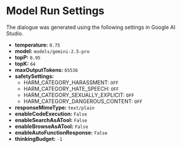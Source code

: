 # Model Run Settings

The dialogue was generated using the following settings in Google AI Studio.

*   **temperature:** `0.75`
*   **model:** `models/gemini-2.5-pro`
*   **topP:** `0.95`
*   **topK:** `64`
*   **maxOutputTokens:** `65536`
*   **safetySettings:**
    *   HARM_CATEGORY_HARASSMENT: `OFF`
    *   HARM_CATEGORY_HATE_SPEECH: `OFF`
    *   HARM_CATEGORY_SEXUALLY_EXPLICIT: `OFF`
    *   HARM_CATEGORY_DANGEROUS_CONTENT: `OFF`
*   **responseMimeType:** `text/plain`
*   **enableCodeExecution:** `False`
*   **enableSearchAsATool:** `False`
*   **enableBrowseAsATool:** `False`
*   **enableAutoFunctionResponse:** `False`
*   **thinkingBudget:** `-1`
